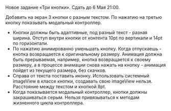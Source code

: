 Новое задание «Три кнопки». Сдать до 6 Мая 21:00.

Добавить на экран 3 кнопки с разным текстом. По нажатию на третью кнопку показывать модальный контроллер.

- Кнопки должны быть адаптивные, под разный текст - разная ширина. Отступ внутри кнопки от контента 10pt по вертикали и 14pt по горизонтали.
- По нажатию анимированно уменьшать кнопку. Когда отпускаешь - кнопка возвращается к оригинальному размеру. Анимация должна быть прерываемая, например, кнопка возвращается к своему размеру, а в процессе анимации снова нажать на кнопку - анимация пойдет из текущего размера, без скачков.
- Справа от текста поставить иконку. Использовать системный imageView в классе кнопки, создавать свою imageView нельзя. Расстояние между текстом и кнопкой 8pt.
- Когда показывается модальный контроллер, кнопки должны закрашиваться серым. Нельзя привязываться к методам жизненного цикла контроллера.
